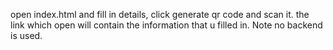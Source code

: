 open index.html and fill in details, click generate qr code and scan it. the link which open will contain the information that u filled in. Note no backend is used.
